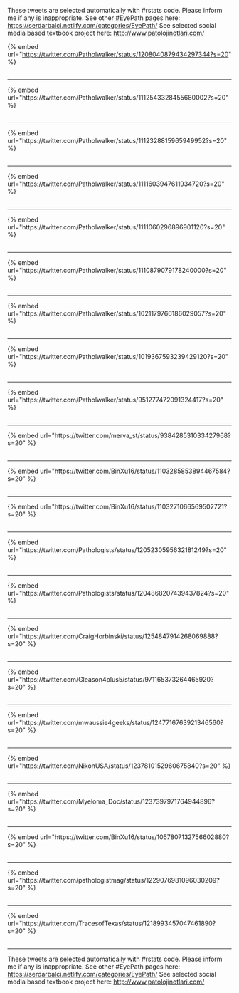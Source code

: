 

These tweets are selected automatically with #rstats code. Please inform me if any is inappropriate.
See other #EyePath pages here: https://serdarbalci.netlify.com/categories/EyePath/ 
See selected social media based textbook project here: http://www.patolojinotlari.com/

{% embed url="https://twitter.com/Patholwalker/status/1208040879434297344?s=20" %}<br>
<br>
<hr>
{% embed url="https://twitter.com/Patholwalker/status/1112543328455680002?s=20" %}<br>
<br>
<hr>
{% embed url="https://twitter.com/Patholwalker/status/1112328815965949952?s=20" %}<br>
<br>
<hr>
{% embed url="https://twitter.com/Patholwalker/status/1111603947611934720?s=20" %}<br>
<br>
<hr>
{% embed url="https://twitter.com/Patholwalker/status/1111060296896901120?s=20" %}<br>
<br>
<hr>
{% embed url="https://twitter.com/Patholwalker/status/1110879079178240000?s=20" %}<br>
<br>
<hr>
{% embed url="https://twitter.com/Patholwalker/status/1021179766186029057?s=20" %}<br>
<br>
<hr>
{% embed url="https://twitter.com/Patholwalker/status/1019367593239429120?s=20" %}<br>
<br>
<hr>
{% embed url="https://twitter.com/Patholwalker/status/951277472091324417?s=20" %}<br>
<br>
<hr>
{% embed url="https://twitter.com/merva_st/status/938428531033427968?s=20" %}<br>
<br>
<hr>
{% embed url="https://twitter.com/BinXu16/status/1103285853894467584?s=20" %}<br>
<br>
<hr>
{% embed url="https://twitter.com/BinXu16/status/1103271066569502721?s=20" %}<br>
<br>
<hr>
{% embed url="https://twitter.com/Pathologists/status/1205230595632181249?s=20" %}<br>
<br>
<hr>
{% embed url="https://twitter.com/Pathologists/status/1204868207439437824?s=20" %}<br>
<br>
<hr>
{% embed url="https://twitter.com/CraigHorbinski/status/1254847914268069888?s=20" %}<br>
<br>
<hr>
{% embed url="https://twitter.com/Gleason4plus5/status/971165373264465920?s=20" %}<br>
<br>
<hr>
{% embed url="https://twitter.com/mwaussie4geeks/status/1247716763921346560?s=20" %}<br>
<br>
<hr>
{% embed url="https://twitter.com/NikonUSA/status/1237810152960675840?s=20" %}<br>
<br>
<hr>
{% embed url="https://twitter.com/Myeloma_Doc/status/1237397971764944896?s=20" %}<br>
<br>
<hr>
{% embed url="https://twitter.com/BinXu16/status/1057807132756602880?s=20" %}<br>
<br>
<hr>
{% embed url="https://twitter.com/pathologistmag/status/1229076981096030209?s=20" %}<br>
<br>
<hr>
{% embed url="https://twitter.com/TracesofTexas/status/1218993457047461890?s=20" %}<br>
<br>
<hr>


These tweets are selected automatically with #rstats code. Please inform me if any is inappropriate.
See other #EyePath pages here: https://serdarbalci.netlify.com/categories/EyePath/ 
See selected social media based textbook project here: http://www.patolojinotlari.com/
